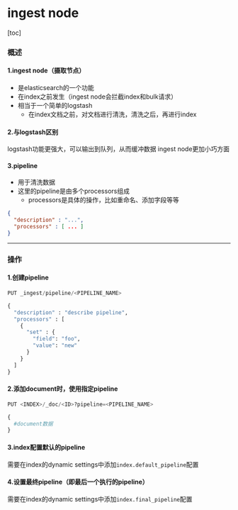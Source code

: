 # ingest node

[toc]

### 概述

#### 1.ingest node（摄取节点）
* 是elasticsearch的一个功能
* 在index之前发生（ingest node会拦截index和bulk请求）
* 相当于一个简单的logstash
  * 在index文档之前，对文档进行清洗，清洗之后，再进行index

#### 2.与logstash区别
logstash功能更强大，可以输出到队列，从而缓冲数据
ingest node更加小巧方面

#### 3.pipeline
* 用于清洗数据
* 这里的pipeline是由多个processors组成
  * processors是具体的操作，比如重命名、添加字段等等
```json
{
  "description" : "...",
  "processors" : [ ... ]
}
```

***

### 操作

#### 1.创建pipeline
```python
PUT _ingest/pipeline/<PIPELINE_NAME>

{
  "description" : "describe pipeline",
  "processors" : [
    {
      "set" : {
        "field": "foo",
        "value": "new"
      }
    }
  ]
}
```

#### 2.添加document时，使用指定pipeline
```python
PUT <INDEX>/_doc/<ID>?pipeline=<PIPELINE_NAME>

{
  #document数据
}
```

#### 3.index配置默认的pipeline
需要在index的dynamic settings中添加`index.default_pipeline`配置

#### 4.设置最终pipeline（即最后一个执行的pipeline）
需要在index的dynamic settings中添加`index.final_pipeline`配置

